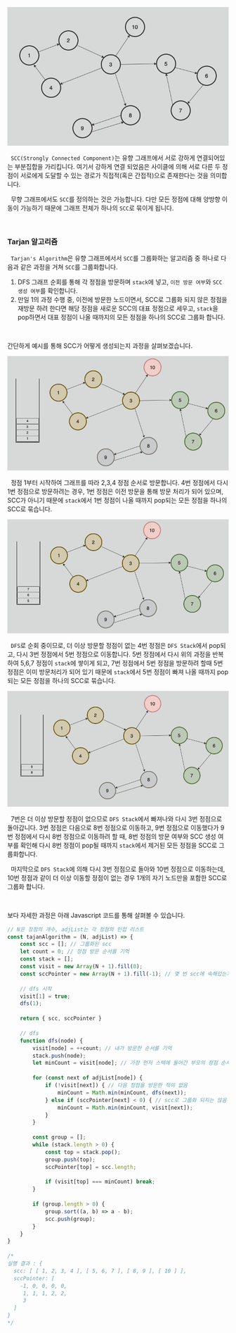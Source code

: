 
![strongly connected components|600](../images/stronglyconnectedcomponents.png)

&nbsp;&nbsp;`SCC(Strongly Connected Component)`는 유향 그래프에서 서로 강하게 연결되어있는 부분집합을 가리킵니다. 여기서 강하게 연결 되었음은 사이클에 의해 서로 다른 두 정점이 서로에게 도달할 수 있는 경로가 직접적(혹은 간접적)으로 존재한다는 것을 의미합니다.

&nbsp;&nbsp;무향 그래프에서도 `SCC`를 정의하는 것은 가능합니다. 다만 모든 정점에 대해 양방향 이동이 가능하기 때문에 그래프 전체가 하나의 `SCC`로 묶이게 됩니다.

<br>

### Tarjan 알고리즘

&nbsp;&nbsp;`Tarjan's Algorithm`은 유향 그래프에서서 `SCC`를 그룹화하는 알고리즘 중 하나로 다음과 같은 과정을 거쳐 `SCC`를 그룹화합니다.

1. DFS 그래프 순회를 통해 각 정점을 방문하며 `stack`에 넣고, `이전 방문 여부`와 `SCC 생성 여부`를 확인합니다.
2. 만일 1의 과정 수행 중, 이전에 방문한 노드이면서, SCC로 그룹화 되지 않은 정점을 재방문 하려 한다면 해당 정점을 새로운 SCC의 대표 정점으로 세우고, `stack`을 pop하면서 대표 정점이 나올 때까지의 모든 정점을 하나의 SCC로 그룹화 합니다.

<br>

간단하게 예시를 통해 SCC가 어떻게 생성되는지 과정을 살펴보겠습니다.

![tarjan stage 01|600](../images/sccstage01.png)

&nbsp;&nbsp;정점 1부터 시작하여 그래프를 따라 2,3,4 정점 순서로 방문합니다. 4번 정점에서 다시 1번 정점으로 방문하려는 경우, 1번 정점은 이전 방문을 통해 방문 처리가 되어 있으며, SCC가 아니기 때문에 `stack`에서 1번 정점이 나올 때까지 pop되는 모든 정점을 하나의 SCC로 묶습니다.

![tarjan stage 02|600](../images/sccstage02.png)

&nbsp;&nbsp;`DFS`로 순회 중이므로, 더 이상 방문할 정점이 없는 4번 정점은 `DFS Stack`에서 pop되고, 다시 3번 정점에서 5번 정점으로 이동합니다. 5번 정점에서 다시 위의 과정을 반복하여 5,6,7 정점이 `stack`에 쌓이게 되고, 7번 정점에서 5번 정점을 방문하려 할때 5번 정점은 이미 방문처리가 되어 있기 때문에 `stack`에서 5번 정점이 빠져 나올 때까지 pop되는 모든 정점을 하나의 SCC로 묶습니다.

![tarjan stage 03|600](../images/sccstage03.png)

&nbsp;&nbsp;7번은 더 이상 방문할 정점이 없으므로 `DFS Stack`에서 빠져나와 다시 3번 정점으로 돌아갑니다. 3번 정점은 다음으로 8번 정점으로 이동하고, 9번 정점으로 이동했다가 9번 정점에서 다시 8번 정점으로 이동하려 할 때, 8번 정점의 방문 여부와 SCC 생성 여부를 확인해 다시 8번 정점이 pop될 때까지 `stack`에서 제거된 모든 정점을 SCC로 그룹화합니다.

&nbsp;&nbsp;마지막으로 `DFS Stack`에 의해 다시 3번 정점으로 돌아와 10번 정점으로 이동하는데, 10번 정점과 같이 더 이상 이동할 정점이 없는 경우 1개의 자기 노드만을 포함한 SCC로 그룹화 합니다.

<br>

보다 자세한 과정은 아래 Javascript 코드를 통해 살펴볼 수 있습니다.

```javascript
// N은 정점의 개수, adjList는 각 정점의 인접 리스트
const tajanAlgorithm = (N, adjList) => {
	const scc = []; // 그룹화된 scc
	let count = 0; // 정점 방문 순서를 기억
	const stack = [];
	const visit = new Array(N + 1).fill(0);
	const sccPointer = new Array(N + 1).fill(-1); // 몇 번 scc에 속해있는지 체크

	// dfs 시작
	visit[1] = true;
	dfs(1);

	return { scc, sccPointer }

	// dfs
	function dfs(node) {
		visit[node] = ++count; // 내가 방문한 순서를 기억
		stack.push(node);
		let minCount = visit[node]; // 가장 먼저 스택에 들어간 부모의 정점 순서를 찾기 위함
	
		for (const next of adjList[node]) {
			if (!visit[next]) { // 다음 정점을 방문한 적이 없음
				minCount = Math.min(minCount, dfs(next));
			} else if (sccPointer[next] < 0) { // scc로 그룹화 되지는 않음
				minCount = Math.min(minCount, visit[next]);
			}
		}

		const group = [];
		while (stack.length > 0) {
			const top = stack.pop();
			group.push(top);
			sccPointer[top] = scc.length;

			if (visit[top] === minCount) break;
		}

		if (group.length > 0) {
			group.sort((a, b) => a - b);
			scc.push(group);
		}
	}
}

/*
실행 결과 : {
  scc: [ [ 1, 2, 3, 4 ], [ 5, 6, 7 ], [ 8, 9 ], [ 10 ] ],
  sccPointer: [
    -1, 0, 0, 0, 0,
     1, 1, 1, 2, 2,
     3
  ]
}
*/
```